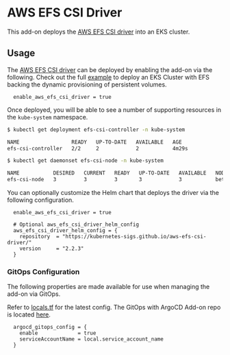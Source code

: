 # AWS EFS CSI Driver

This add-on deploys the [AWS EFS CSI driver](https://docs.aws.amazon.com/eks/latest/userguide/efs-csi.html) into an EKS cluster.

## Usage

The [AWS EFS CSI driver](https://github.com/aws-samples/aws-eks-accelerator-for-terraform/tree/main/modules/kubernetes-addons/aws-efs-csi-driver) can be deployed by enabling the add-on via the following. Check out the full [example](../../examples/eks-cluster-with-new-vpc-and-efs/main.tf) to deploy an EKS Cluster with EFS backing the dynamic provisioning of persistent volumes.

```hcl
  enable_aws_efs_csi_driver = true
```

Once deployed, you will be able to see a number of supporting resources in the `kube-system` namespace.

```sh
$ kubectl get deployment efs-csi-controller -n kube-system

NAME                 READY   UP-TO-DATE   AVAILABLE   AGE
efs-csi-controller   2/2     2            2           4m29s
```

```sh
$ kubectl get daemonset efs-csi-node -n kube-system

NAME           DESIRED   CURRENT   READY   UP-TO-DATE   AVAILABLE   NODE SELECTOR                 AGE
efs-csi-node   3         3         3       3            3           beta.kubernetes.io/os=linux   4m32s
```

You can optionally customize the Helm chart that deploys the driver via the following configuration.

```hcl
  enable_aws_efs_csi_driver = true

  # Optional aws_efs_csi_driver_helm_config
  aws_efs_csi_driver_helm_config = {
    repository  = "https://kubernetes-sigs.github.io/aws-efs-csi-driver/"
    version     = "2.2.3"
  }
```

### GitOps Configuration

The following properties are made available for use when managing the add-on via GitOps.

Refer to [locals.tf](../../modules/kubernetes-addons/aws-efs-csi-driver/locals.tf) for the latest config. The GitOps with ArgoCD Add-on repo is located [here](https://github.com/aws-samples/ssp-eks-add-ons).

```hcl
  argocd_gitops_config = {
    enable             = true
    serviceAccountName = local.service_account_name
  }
```
